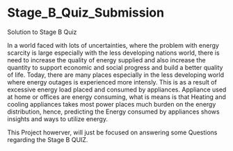 # Stage_B_Quiz_Submission
Solution to Stage B Quiz

In a world faced with lots of uncertainties, where the problem with energy scarcity is large especially with the less developing nations world, there is need to increase the quality of energy supplied and also increase the quantity to support economic and social progress and build a better quality of life. Today, there are many places especially in the less developing world where energy outages is experienced more intensly. This is as a result of excessive energy load placed and consumed by appliances. Appliance used at home or offices are energy consuming, what is means is that Heating and cooling appliances takes most power places much burden on the energy distribution, hence, predicting the Energy consumed by appliances shows insights and ways to utilize energy.

This Project howerver, will just be focused on answering some Questions regarding the Stage B QUIZ.
